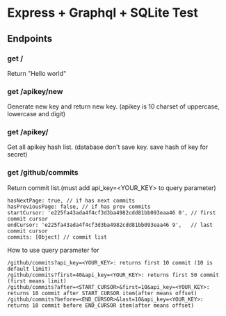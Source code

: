 # Express + Graphql + SQLite Test

## Endpoints

### get /

Return "Hello world"

### get /apikey/new

Generate new key and return new key. (apikey is 10 charset of uppercase, lowercase and digit)

### get /apikey/

Get all apikey hash list. (database don't save key. save hash of key for secret)

### get /github/commits

Return commit list.(must add api_key=<YOUR_KEY> to query parameter)

```
hasNextPage: true, // if has next commits
hasPreviousPage: false, // if has prev commits
startCursor: 'e225fa43ada4f4cf3d3ba4982cdd81bb093eaa46 0', // first commit cursor
endCursor: 'e225fa43ada4f4cf3d3ba4982cdd81bb093eaa46 9',   // last commit cursor
commits: [Object] // commit list
```

How to use query parameter for

```
/github/commits?api_key=<YOUR_KEY>: returns first 10 commit (10 is default limit)
/github/commits?first=40&api_key=<YOUR_KEY>: returns first 50 commit (first means limit)
/github/commits?after=<START_CURSOR>&first=10&api_key=<YOUR_KEY>: returns 10 commit after START_CURSOR item(after means offset)
/github/commits?before=<END_CURSOR>&last=10&api_key=<YOUR_KEY>: returns 10 commit before END_CURSOR item(after means offset)
```
